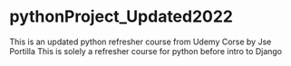 # pythonProject_Updated2022
This is an updated python refresher course from Udemy Corse by Jse Portilla
This is solely a refresher course for python before intro to Django
